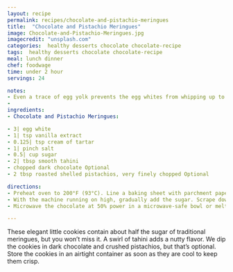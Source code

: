 ```yaml
---
layout: recipe
permalink: recipes/chocolate-and-pistachio-meringues
title:  "Chocolate and Pistachio Meringues"
image: Chocolate-and-Pistachio-Meringues.jpg
imagecredit: "unsplash.com"
categories:  healthy desserts chocolate chocolate-recipe
tags:  healthy desserts chocolate chocolate-recipe
meal: lunch dinner
chef: foodwage
time: under 2 hour
servings: 24

notes:
- Even a trace of egg yolk prevents the egg whites from whipping up to full volume. When separating eggs, it’s best to break each egg over a small bowl to make sure there’s no yolk in it before adding it to the mixing bowl with the other egg whites. If you accidentally end up with yolk in the egg white as you’re separating it, reserve it for another use and start over with another egg.
- 
ingredients:
- Chocolate and Pistachio Meringues:

- 3| egg white
- 1| tsp vanilla extract
- 0.125| tsp cream of tartar
- 1| pinch salt
- 0.5| cup sugar
- 2| tbsp smooth tahini
- chopped dark chocolate Optional
- 2 tbsp roasted shelled pistachios, very finely chopped Optional

directions:
- Preheat oven to 200°F (93°C). Line a baking sheet with parchment paper. Whip the egg whites, vanilla, cream of tartar and salt on medium with the whisk attachment in a stand mixer, or on high with a handheld mixer, until soft peaks form.
- With the machine running on high, gradually add the sugar. Scrape down the sides of the bowl with a rubber spatula. Continue to beat at high speed until the mixture is stiff and glossy, 3–4 minutes. Gently fold in the tahini; don’t over-mix or the cookies will be flat. Drop by rounded tablespoons a few inches apart onto the prepared baking sheet. Bake for 2 hours. Turn off the oven and let the cookies cool completely in the oven, about 2 hours.
- Microwave the chocolate at 50% power in a microwave-safe bowl or melt over a double boiler, stirring occasionally, until smooth. Dip about 0.33333333333| of each meringue in the chocolate, sprinkle with nuts, and return to the lined baking sheet. Set aside until the chocolate is set. (Store in an airtight container in a cool, dry place for up to three days.)

---
```


These elegant little cookies contain about half the sugar of traditional meringues, but you won’t miss it. A swirl of tahini adds a nutty flavor. We dip the cookies in dark chocolate and crushed pistachios, but that’s optional. Store the cookies in an airtight container as soon as they are cool to keep them crisp.
